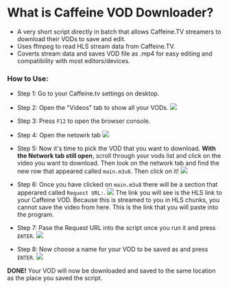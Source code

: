 # What is Caffeine VOD Downloader?

- A very short script directly in batch that allows Caffeine.TV streamers to download their VODs to save and edit.
- Uses ffmpeg to read HLS stream data from Caffeine.TV.
- Coverts stream data and saves VOD file as .mp4 for easy editing and compatibility with most editors/devices. 

### How to Use:

- Step 1:
Go to your Caffeine.tv settings on desktop. 

- Step 2:
Open the "Videos" tab to show all your VODs.
![](https://i.imgur.com/37LZKf4.gif)

- Step 3: 
Press `F12` to open the browser console. 

- Step 4: 
Open the netowrk tab
![](https://i.imgur.com/l3vIivt.gif)

- Step 5: 
Now it's time to pick the VOD that you want to download. **With the Network tab still open**, scroll through your vods list and click on the video you want to download. 
Then look on the network tab and find the new row that appeared called `main.m3u8`. 
Then click on it!
![](https://i.imgur.com/BdxZEvj.gif)

- Step 6:
Once you have clicked on `main.m3u8` there will be a section that apperared called `Request URL:`. 
![](https://i.imgur.com/lN5h6Yd.png)
The link you will see is the HLS link to your Caffeine VOD. Because this is streamed to you in HLS chunks, you cannot save the video from here. This is the link that you will paste into the program. 

- Step 7: 
Pase the Request URL into the script once you run it and press `ENTER`.
![](https://i.imgur.com/B4qibSV.png)

- Step 8: 
Now choose a name for your VOD to be saved as and press `ENTER`.
![](https://i.imgur.com/AoxBSxu.png)

**DONE!** Your VOD will now be downloaded and saved to the same location as the place you saved the script. 
